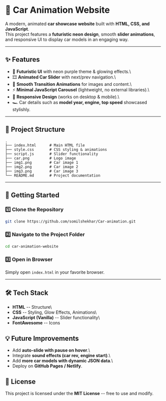 # 🚗 Car Animation Website

A modern, animated **car showcase website** built with **HTML, CSS, and
JavaScript**.\
This project features a **futuristic neon design**, smooth **slider
animations**, and responsive UI to display car models in an engaging
way.

------------------------------------------------------------------------

## ✨ Features

-   🎨 **Futuristic UI** with neon purple theme & glowing effects.\
-   🎞️ **Animated Car Slider** with next/prev navigation.\
-   🔄 **Smooth Transition Animations** for images and content.\
-   ⚡ **Minimal JavaScript Carousel** (lightweight, no external
    libraries).\
-   📱 **Responsive Design** (works on desktop & mobile).\
-   🏎️ Car details such as **model year, engine, top speed** showcased
    stylishly.

------------------------------------------------------------------------

## 📂 Project Structure

    .
    ├── index.html      # Main HTML file
    ├── style.css       # CSS styling & animations
    ├── script.js       # Slider functionality
    ├── car.png         # Logo image
    ├── img1.png        # Car image 1
    ├── img2.png        # Car image 2
    ├── img3.png        # Car image 3
    └── README.md       # Project documentation

------------------------------------------------------------------------

## 🚀 Getting Started

### 1️⃣ Clone the Repository

``` bash
git clone https://github.com/somilshekhar/Car-animation.git
```

### 2️⃣ Navigate to the Project Folder

``` bash
cd car-animation-website
```

### 3️⃣ Open in Browser

Simply open `index.html` in your favorite browser.

------------------------------------------------------------------------

## 🛠️ Tech Stack

-   **HTML** -- Structure\
-   **CSS** -- Styling, Glow Effects, Animations\
-   **JavaScript (Vanilla)** -- Slider functionality\
-   **FontAwesome** -- Icons

## 💡 Future Improvements

-   Add **auto-slide with pause on hover**.\
-   Integrate **sound effects (car rev, engine start)**.\
-   Add **more car models with dynamic JSON data**.\
-   Deploy on **GitHub Pages / Netlify**.

## 📜 License

This project is licensed under the **MIT License** -- free to use and
modify.

